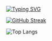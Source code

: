 [![Typing SVG](https://readme-typing-svg.demolab.com?font=Fira+Code&size=24&pause=1000&color=6286F7&center=true&multiline=true&random=false&width=768&height=100&lines=Matin+de+Wet;Full-Stack+dotnet+developer)](https://git.io/typing-svg)

[![GitHub Streak](https://streak-stats.demolab.com?user=MatinDeWet&theme=discord-old-blurple&date_format=j%20M%5B%20Y%5D&card_width=768&card_height=200)](https://git.io/streak-stats)

![Top Langs](https://github-readme-stats.vercel.app/api/top-langs/?username=matindewet&layout=compact&title_color=6286F7&text_color=6286F7&bg_color=2C2F33&card_width=768)
